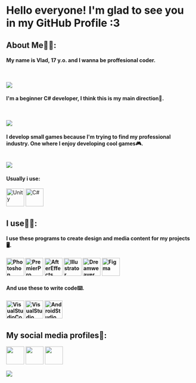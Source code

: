 Hello everyone! I'm glad to see you in my GitHub Profile :3
==========
<h2>About Me👨‍🎓:</h2>
<h4>My name is Vlad, 17 y.o. and I wanna be proffesional coder.</h4>
<br>

![](http://github-profile-summary-cards.vercel.app/api/cards/profile-details?username=xanauin&theme=nord_dark)
<br>
<h4>I'm a beginner C# developer, I think this is my main direction🤔.</h4>
<br>

![](http://github-profile-summary-cards.vercel.app/api/cards/repos-per-language?username=xanauin&theme=nord_dark)

<h4>I develop small games because I'm trying to find my professional industry. One where I enjoy developing cool games🎮.</h4>
<br>
<picture>
<source 
  srcset="https://github-readme-stats.vercel.app/api?username=xanauin&show_icons=true&theme=nord"
  media="(prefers-color-scheme: dark)"
/>
<source
  srcset="https://github-readme-stats.vercel.app/api?username=xanauin&show_icons=true"
  media="(prefers-color-scheme: light), (prefers-color-scheme: no-preference)"
/>
<img src="https://github-readme-stats.vercel.app/api?username=xanauin&show_icons=true" />
</picture>

<br>
<h4>Usually i use:</h4>
<p>  
<a><img src="https://img.icons8.com/ios-filled/512/unity.png" width="48" height="48" alt="Unity" /></a>
<a><img src="https://raw.githubusercontent.com/danielcranney/readme-generator/main/public/icons/skills/csharp-colored.svg" width="48" height="48" alt="C#" />
</p>
<h2>I use🧑‍💻:</h2>
<h4>I use these programs to create design and media content for my projects🖥️.<h4>
<p align="left">
<img src="https://img.icons8.com/color/512/adobe-photoshop--v1.png" width="48" height="48" alt="Photoshop" />
<img src="https://img.icons8.com/color/512/adobe-premiere-pro--v1.png" width="48" height="48" alt="PremierPro" />
<img src="https://img.icons8.com/color/512/adobe-after-effects--v1.png" width="48" height="48" alt="AfterEffects" />
<img src="https://img.icons8.com/color/512/adobe-illustrator--v1.png" width="48" height="48" alt="Illustrator" />
<img src="https://img.icons8.com/color/512/adobe-dreamweaver--v1.png" width="48" height="48" alt="Dreamweaver" />
<img src="https://img.icons8.com/color/512/figma.png" width="48" height="48" alt="Figma" />
</p>
<h4>And use these to write code⌨️.<h4>
<p align="left">
<img src="https://img.icons8.com/color/512/visual-studio-code-2019.png" width="48" height="48" alt="VisualStudioCode" />
<img src="https://img.icons8.com/color/512/visual-studio--v2.png" width="48" height="48" alt="VisualStudio" />
<img src="https://img.icons8.com/color/512/android-studio--v3.png" width="48" height="48" alt="AndroidStudio" />
</p>
<h2>My social media profiles👀:</h2>
<p align="left"> 
<a href="https://discord.com/users/xanauinn#0315" target="_blank" rel="noreferrer"><img src="https://img.icons8.com/color/512/discord--v2.png" width="48" height="48" /></a> 
<a href="[https://t.me/xanauinn](mailto:https://t.me/xanauinn)" target="_blank" rel="noreferrer"><img src="https://img.icons8.com/color/512/telegram-app.png" width="48" height="48" /></a>
<img src="https://img.icons8.com/color/512/behance.png" width="48" height="48" />
</p>

[![](https://github-readme-activity-graph.cyclic.app/graph?username=xanauin&theme=xcode)](https://github.com/ashutosh00710/github-readme-activity-graph)
